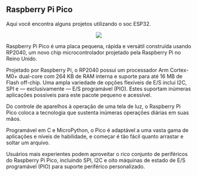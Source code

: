 ## Raspberry Pi Pico

Aqui você encontra alguns projetos utilizando o soc ESP32. 

<p align="center">
	<img src="https://i.ibb.co/kyC6TTg/getting-started-blog.jpg" />
</p>

Raspberry Pi Pico é uma placa pequena, rápida e versátil construída usando RP2040, um novo chip microcontrolador projetado pela Raspberry Pi no Reino Unido.

Projetado por Raspberry Pi, o RP2040 possui um processador Arm Cortex-M0+ dual-core com 264 KB de RAM interna e suporte para até 16 MB de Flash off-chip. Uma ampla variedade de opções flexíveis de E/S inclui I2C, SPI e — exclusivamente — E/S programável (PIO). Estes suportam inúmeras aplicações possíveis para este pacote pequeno e acessível.

Do controle de aparelhos à operação de uma tela de luz, o Raspberry Pi Pico coloca a tecnologia que sustenta inúmeras operações diárias em suas mãos.

Programável em C e MicroPython, o Pico é adaptável a uma vasta gama de aplicações e níveis de habilidade, e começar é tão fácil quanto arrastar e soltar um arquivo.

Usuários mais experientes podem aproveitar o rico conjunto de periféricos do Raspberry Pi Pico, incluindo SPI, I2C e oito máquinas de estado de E/S programável (PIO) para suporte periférico personalizado.
